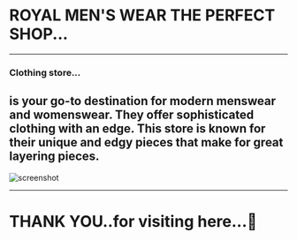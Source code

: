 # ROYAL MEN'S WEAR THE PERFECT SHOP...
---
### Clothing store...
 is your go-to destination for modern menswear and womenswear. They offer sophisticated clothing with an edge. This store is known for their unique and edgy pieces that make for great layering pieces.
---
![screenshot](../../Pictures/Screenshots/Screenshot%20(134).png)


---
# THANK YOU..for visiting here...🙏



